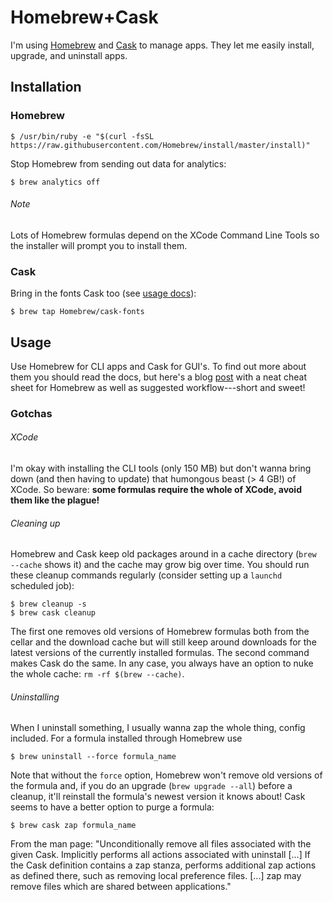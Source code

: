 Homebrew+Cask
=============

I'm using [Homebrew][brew] and [Cask][cask] to manage apps. They let me
easily install, upgrade, and uninstall apps.


Installation
------------
### Homebrew

    $ /usr/bin/ruby -e "$(curl -fsSL https://raw.githubusercontent.com/Homebrew/install/master/install)"

Stop Homebrew from sending out data for analytics:

    $ brew analytics off

###### Note
Lots of Homebrew formulas depend on the XCode Command Line Tools so the
installer will prompt you to install them.

### Cask
Bring in the fonts Cask too (see [usage docs][cask-additional-taps]):

    $ brew tap Homebrew/cask-fonts


Usage
-----
Use Homebrew for CLI apps and Cask for GUI's. To find out more about them 
you should read the docs, but here's a blog [post][brew-cheat-sheet] with 
a neat cheat sheet for Homebrew as well as suggested workflow---short and
sweet!

### Gotchas

###### XCode
I'm okay with installing the CLI tools (only 150 MB) but don't wanna bring
down (and then having to update) that humongous beast (> 4 GB!) of XCode.
So beware: **some formulas require the whole of XCode, avoid them like the
plague!**

###### Cleaning up
Homebrew and Cask keep old packages around in a cache directory (`brew --cache` 
shows it) and the cache may grow big over time. You should run these cleanup
commands regularly (consider setting up a `launchd` scheduled job):

    $ brew cleanup -s
    $ brew cask cleanup

The first one removes old versions of Homebrew formulas both from the cellar
and the download cache but will still keep around downloads for the latest
versions of the currently installed formulas. The second command makes Cask
do the same. In any case, you always have an option to nuke the whole cache:
`rm -rf $(brew --cache)`.

###### Uninstalling
When I uninstall something, I usually wanna zap the whole thing, config
included. For a formula installed through Homebrew use

    $ brew uninstall --force formula_name
        
Note that without the `force` option, Homebrew won't remove old versions
of the formula and, if you do an upgrade (`brew upgrade --all`) before a
cleanup, it'll reinstall the formula's newest version it knows about!
Cask seems to have a better option to purge a formula:

    $ brew cask zap formula_name

From the man page: "Unconditionally remove all files associated with the 
given Cask. Implicitly performs all actions associated with uninstall
[...] If the Cask definition contains a zap stanza, performs additional
zap actions as defined there, such as removing local preference files.
[...] zap may remove files which are shared between applications."




[brew]: http://brew.sh
    "Homebrew Home"
[brew-cheat-sheet]: http://blog.shvetsov.com/2014/11/homebrew-cheat-sheet-and-workflow.html
    "Homebrew cheat sheet and workflow"
[cask]: https://caskroom.github.io
    "Cask Home"
[cask-additional-taps]: https://github.com/caskroom/homebrew-cask/blob/master/USAGE.md#additional-taps-optional
    "Cask Usage: Additional Taps"
